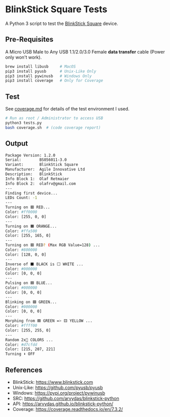 # BlinkStick Square Tests

A Python 3 script to test the [BlinkStick Square](https://www.blinkstick.com/products/blinkstick-square) device.

## Pre-Requisites

A Micro USB Male to Any USB 1.1/2.0/3.0 Female **data transfer** cable (Power only won't work).

```bash
brew install libusb     # MacOS
pip3 install pyusb      # Unix-Like Only
pip3 install pywinusb   # Windows Only
pip3 install coverage   # Only for Coverage
```

## Test

See [coverage.md](coverage.md) for details of the test environment I used.
```bash
# Run as root / Administrator to access USB
python3 tests.py
bash coverage.sh  # (code coverage report)
```

## Output

```bash
Package Version: 1.2.0
Serial:        BS056011-3.0
Variant:       BlinkStick Square
Manufacturer:  Agile Innovative Ltd
Description:   BlinkStick
Info Block 1:  Olaf Retmaier
Info Block 2:  olafrv@gmail.com
---
Finding first device...
LEDs Count: -1
---
Turning on 🟥 RED...
Color: #ff0000
Color: [255, 0, 0]
---
Turning on 🟧 ORANGE...
Color: #ffa500
Color: [255, 165, 0]
---
Turning on 🟥 RED? (Max RGB Value=128) ...
Color: #800000
Color: [128, 0, 0]
---
Inverse of ⬛ BLACK is ⬜ WHITE ...
Color: #000000
Color: [0, 0, 0]
---
Pulsing on 🟦 BLUE...
Color: #000000
Color: [0, 0, 0]
---
Blinking on 🟩 GREEN...
Color: #000000
Color: [0, 0, 0]
---
Morphing from 🟦 GREEN => 🟨 YELLOW ...
Color: #ffff00
Color: [255, 255, 0]
---
Random 2x🎁 COLORS ...
Color: #d7cfdd
Color: [215, 207, 221]
Turning ⬇️ OFF
```

## References

* BlinkStick: https://www.blinkstick.com
* Unix-Like: https://github.com/pyusb/pyusb
* Windows: https://pypi.org/project/pywinusb
* SRC: https://github.com/arvydas/blinkstick-python
* API: https://arvydas.github.io/blinkstick-python/
* Coverage: https://coverage.readthedocs.io/en/7.3.2/
